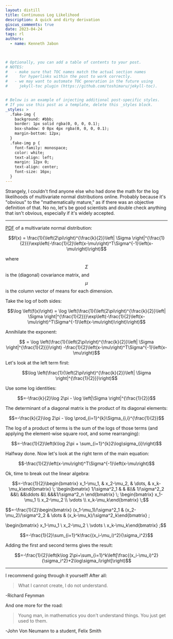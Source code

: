 ```yaml
---
layout: distill
title: Continuous Log Likelihood
description: A quick and dirty derivation
giscus_comments: true
date: 2023-04-24
tags: rl 
authors:
  - name: Kenneth Jabon

  

# Optionally, you can add a table of contents to your post.
# NOTES:
#   - make sure that TOC names match the actual section names
#     for hyperlinks within the post to work correctly.
#   - we may want to automate TOC generation in the future using
#     jekyll-toc plugin (https://github.com/toshimaru/jekyll-toc).


# Below is an example of injecting additional post-specific styles.
# If you use this post as a template, delete this _styles block.
_styles: >
  .fake-img {
    background: #bbb;
    border: 1px solid rgba(0, 0, 0, 0.1);
    box-shadow: 0 0px 4px rgba(0, 0, 0, 0.1);
    margin-bottom: 12px;
  }
  .fake-img p {
    font-family: monospace;
    color: white;
    text-align: left;
    margin: 12px 0;
    text-align: center;
    font-size: 16px;
  }
---
```


Strangely, I couldn't find anyone else who had done the math for the log likelihoods of multivariate normal distributions online. Probably because it's "obvious" to the "mathematically mature," as if there was an objective definition of that. No no, let's be good scientists and double check anything that isn't obvious, especially if it's widely accepted.

***


[PDF](https://en.wikipedia.org/wiki/Multivariate_normal_distribution) of a multivariate normal distribution:

$$f(x) = \frac{1}{\left(2\pi\right)^{\frac{k}{2}}\left| \Sigma \right|^{\frac{1}{2}}}\exp\left(-\frac{1}{2}\left(x-\mu\right)^T\Sigma^{-1}\left(x-\mu\right)\right)$$

where $$\Sigma$$ is the (diagonal) covariance matrix, and $$\mu$$ is the column vector of means for each dimension.

Take the log of both sides:

$$\log \left(f(x)\right) = \log \left(\frac{1}{\left(2\pi\right)^{\frac{k}{2}}\left| \Sigma \right|^{\frac{1}{2}}}\exp\left(-\frac{1}{2}\left(x-\mu\right)^T\Sigma^{-1}\left(x-\mu\right)\right)\right)$$

Annihilate the exponent:

$$ = \log \left(\frac{1}{\left(2\pi\right)^{\frac{k}{2}}\left| \Sigma \right|^{\frac{1}{2}}}\right)  -\frac{1}{2}\left(x-\mu\right)^T\Sigma^{-1}\left(x-\mu\right)$$

Let's look at the left term first:

$$\log \left(\frac{1}{\left(2\pi\right)^{\frac{k}{2}}\left| \Sigma \right|^{\frac{1}{2}}}\right)$$

Use some log identities:

$$=-\frac{k}{2}\log 2\pi - \log \left|\Sigma \right|^{\frac{1}{2}}$$

The determinant of a diagonal matrix is the product of its diagonal elements:

$$=-\frac{k}{2}\log 2\pi - \log \prod_{i=1}^{k}\Sigma_{i,i}^{\frac{1}{2}}$$

The log of a product of terms is the sum of the logs of those terms (and applying the element-wise square root, and some rearranging):

$$=-\frac{1}{2}\left(k\log 2\pi +  \sum_{i=1}^{k}2\log\sigma_{i}\right)$$

Halfway done. Now let's look at the right term of the main equation:

$$-\frac{1}{2}\left(x-\mu\right)^T\Sigma^{-1}\left(x-\mu\right)$$

Ok, time to break out the linear algebra:

$$=-\frac{1}{2}\begin{bmatrix} x_1-\mu_1, & x_2-\mu_2, & \dots, & x_k-\mu_k\end{bmatrix} \;
\begin{bmatrix} 1/\sigma^2_1 & & &\\& 1/\sigma^2_2 &&\\ &&\ddots &\\ &&&1/\sigma^2_n \end{bmatrix} \;
\begin{bmatrix} x_1-\mu_1 \\ x_2-\mu_2 \\ \vdots \\ x_k-\mu_k\end{bmatrix} \;$$

$$=-\frac{1}{2}\begin{bmatrix} (x_1-\mu_1)/\sigma^2_1 & (x_2-\mu_2)/\sigma^2_2 & \dots & (x_k-\mu_k)/\sigma^2_k\end{bmatrix} \;

\begin{bmatrix} x_1-\mu_1 \\ x_2-\mu_2 \\ \vdots \\ x_k-\mu_k\end{bmatrix} \;$$

$$=-\frac{1}{2}\sum_{i=1}^k\frac{(x_i-\mu_i)^2}{\sigma_i^2}$$

Adding the first and second terms gives the result:

$$=-\frac{1}{2}\left(k\log 2\pi+\sum_{i=1}^k\left[\frac{(x_i-\mu_i)^2}{\sigma_i^2}+2\log\sigma_i\right]\right)$$

***

I recommend going through it yourself! After all:

> What I cannot create, I do not understand.

-Richard Feynman

And one more for the road: 

> Young man, in mathematics you don't understand things. You just get used to them.

-John Von Neumann to a student, Felix Smith


